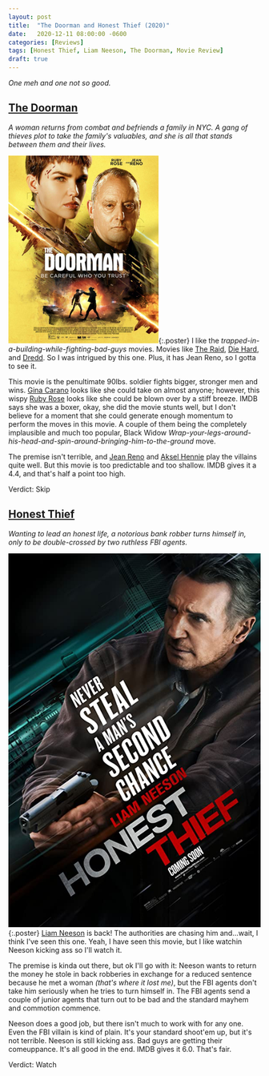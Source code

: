 ```yaml
---
layout: post
title:  "The Doorman and Honest Thief (2020)"
date:   2020-12-11 08:00:00 -0600
categories: [Reviews]
tags: [Honest Thief, Liam Neeson, The Doorman, Movie Review]
draft: true
---
```


*One meh and one not so good.*

## [The Doorman](https://www.imdb.com/title/tt6222118/)

*A woman returns from combat and befriends a family in NYC. A gang of thieves plot to take the family's valuables, and she is all that stands between them and their lives.*

![The Doorman poster](/assets/2020/12/the-doorman-2020.jpg){:.poster} I like the *trapped-in-a-building-while-fighting-bad-guys* movies. Movies like [The Raid](https://www.imdb.com/title/tt1899353/), [Die Hard](https://www.imdb.com/title/tt0095016/), and [Dredd](https://www.imdb.com/title/tt1343727/). So I was intrigued by this one. Plus, it has Jean Reno, so I gotta to see it.

This movie is the penultimate 90lbs. soldier fights bigger, stronger men and wins. [Gina Carano](https://www.imdb.com/name/nm2442289/) looks like she could take on almost anyone; however, this wispy [Ruby Rose](https://www.imdb.com/name/nm3199307/) looks like she could be blown over by a stiff breeze. IMDB says she was a boxer, okay, she did the movie stunts well, but I don't believe for a moment that she could generate enough momentum to perform the moves in this movie. A couple of them being the completely implausible and much too popular, Black Widow *Wrap-your-legs-around-his-head-and-spin-around-bringing-him-to-the-ground* move.

The premise isn't terrible, and [Jean Reno](https://www.imdb.com/name/nm0000606/) and [Aksel Hennie](https://www.imdb.com/name/nm0377336/) play the villains quite well. But this movie is too predictable and too shallow. IMDB gives it a 4.4, and that's half a point too high.

Verdict: Skip

## [Honest Thief](https://www.imdb.com/title/tt1838556/)

*Wanting to lead an honest life, a notorious bank robber turns himself in, only to be double-crossed by two ruthless FBI agents.*

![Honest Thief poster](/assets/2020/12/honest-thief-2020.jpg){:.poster} [Liam Neeson](https://www.imdb.com/name/nm0000553/) is back! The authorities are chasing him and...wait, I think I've seen this one. Yeah, I  have seen this movie, but I like watchin Neeson kicking ass so I'll watch it.

The premise is kinda out there, but ok I'll go with it: Neeson wants to return the money he stole in back robberies in exchange for a reduced sentence because he met a woman *(that's where it lost me)*, but the FBI agents don't take him seriously when he tries to turn himself in. The FBI agents send a couple of junior agents that turn out to be bad and the standard mayhem and commotion commence.

Neeson does a good job, but there isn't much to work with for any one. Even the FBI villain is kind of plain. It's your standard shoot'em up, but it's not terrible. Neeson is still kicking ass. Bad guys are getting their comeuppance. It's all good in the end. IMDB gives it 6.0. That's fair.

Verdict: Watch

